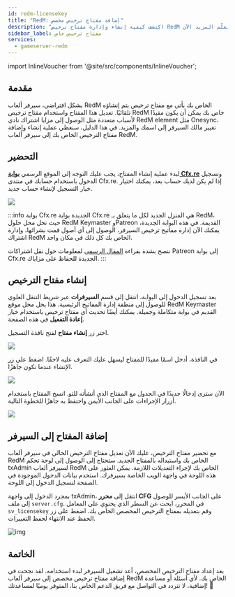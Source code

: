 ```yaml
---
id: redm-licensekey
title: "RedM: إضافة مفتاح ترخيص مخصص"
description: "اكتشف كيفية إنشاء وإدارة مفتاح ترخيص RedM الخاص بك لفتح مزايا الاشتراك وتخصيص إعداد سيرفرك → تعلّم المزيد الآن"
sidebar_label: مفتاح ترخيص خاص
services:
  - gameserver-redm
---
```


import InlineVoucher from '@site/src/components/InlineVoucher';

## مقدمة

بشكل افتراضي، سيرفر ألعاب RedM الخاص بك يأتي مع مفتاح ترخيص يتم إنشاؤه تلقائيًا. تعديل هذا المفتاح واستخدام مفتاح ترخيص RedM خاص بك يمكن أن يكون مفيدًا لأسباب متعددة مثل الوصول إلى مزايا اشتراك نادي RedM element مثل Onesync، تغيير مالك السيرفر إلى اسمك والمزيد. في هذا الدليل، سنغطي عملية إنشاء وإضافة مفتاح الترخيص الخاص بك إلى سيرفر ألعاب RedM.

<InlineVoucher />

## التحضير

لبدء عملية إنشاء المفتاح، يجب عليك التوجه إلى الموقع الرسمي **[بوابة Cfx.re](https://portal.cfx.re/)** وتسجيل الدخول باستخدام حسابك في منتدى Cfx.re. إذا لم يكن لديك حساب بعد، يمكنك اختيار خيار التسجيل لإنشاء حساب جديد.

![](https://screensaver01.zap-hosting.com/index.php/s/j5onRjCSN42dbie/preview)

:::info بوابة Cfx.re الجديدة
بوابة Cfx.re هي المنزل الجديد لكل ما يتعلق بـ RedM، حيث تحل محل حلول RedM Keymaster وPatreon القديمة. في هذه البوابة الجديدة، يمكنك الآن إدارة مفاتيح ترخيص السيرفر، الوصول إلى أي أصول قمت بشرائها، وإدارة اشتراك RedM الخاص بك كل ذلك في مكان واحد.

ننصح بشدة بقراءة [المقال الرسمي](https://forum.cfx.re/t/introducing-the-cfx-re-portal/5287316/) لمعلومات حول نقل اشتراكات Patreon إلى بوابة Cfx.re الجديدة للحفاظ على مزاياك.
:::

## إنشاء مفتاح الترخيص

بعد تسجيل الدخول إلى البوابة، انتقل إلى قسم **السيرفرات** عبر شريط التنقل العلوي للوصول إلى منطقة إدارة المفاتيح الرئيسية. هذا يحل محل موقع RedM Keymaster القديم في بوابة متكاملة وجميلة. يمكنك أيضًا تحديث أي مفتاح ترخيص باستخدام خيار **إعادة التفعيل** في هذه الصفحة.

اختر زر **إنشاء مفتاح** لفتح نافذة التسجيل.

![](https://screensaver01.zap-hosting.com/index.php/s/JQ6dkNHZcBD4e4B/preview)

في النافذة، أدخل اسمًا مفيدًا للمفتاح ليسهل عليك التعرف عليه لاحقًا. اضغط على زر الإنشاء عندما تكون جاهزًا.

![](https://screensaver01.zap-hosting.com/index.php/s/3cYyRo7pgzQraz2/preview)

الآن سترى إدخالًا جديدًا في الجدول مع المفتاح الذي أنشأته للتو. انسخ المفتاح باستخدام أزرار الإجراءات على الجانب الأيمن واحتفظ به جاهزًا للخطوة التالية.

![](https://screensaver01.zap-hosting.com/index.php/s/3Hd8tQqJA4xPKWk/preview)

## إضافة المفتاح إلى السيرفر

مع تحضير مفتاح الترخيص، عليك الآن تعديل مفتاح الترخيص الحالي في سيرفر ألعاب RedM الخاص بك واستبداله بالمفتاح الجديد. ستحتاج إلى الوصول إلى لوحة تحكم txAdmin لسيرفر ألعاب RedM الخاص بك لإجراء التعديلات اللازمة. يمكن العثور على هذه اللوحة في واجهة الويب الخاصة بسيرفرك. استخدم بيانات الدخول الموجودة في الصفحة لتسجيل الدخول إلى اللوحة.

بمجرد الدخول إلى واجهة txAdmin، انتقل إلى **محرر CFG** على الجانب الأيسر للوصول إلى ملف `server.cfg`. في المحرر، ابحث عن السطر الذي يحتوي على المعامل `sv_licensekey` وقم بتعديله بمفتاح الترخيص المخصص الخاص بك. اضغط على زر الحفظ عند الانتهاء لحفظ التغييرات.

![img](https://screensaver01.zap-hosting.com/index.php/s/KKQ8aRBKo9246yR/preview)

## الخاتمة

بعد إعداد مفتاح الترخيص المخصص، أعد تشغيل السيرفر لبدء استخدامه. لقد نجحت في إضافة مفتاح ترخيص مخصص إلى سيرفر ألعاب RedM الخاص بك. لأي أسئلة أو مساعدة إضافية، لا تتردد في التواصل مع فريق الدعم الخاص بنا، المتوفر يوميًا لمساعدتك! 🙂

<InlineVoucher />